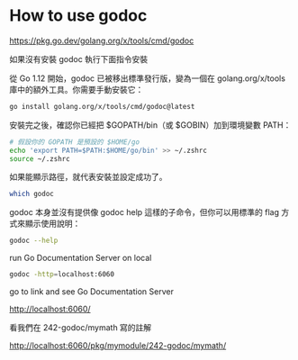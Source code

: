 # How to use godoc

<https://pkg.go.dev/golang.org/x/tools/cmd/godoc>

如果沒有安裝 godoc 執行下面指令安裝

從 Go 1.12 開始，godoc 已被移出標準發行版，變為一個在 golang.org/x/tools 庫中的額外工具。你需要手動安裝它：

```sh
go install golang.org/x/tools/cmd/godoc@latest
```

安裝完之後，確認你已經把 $GOPATH/bin（或 $GOBIN）加到環境變數 PATH：

```sh
# 假設你的 GOPATH 是預設的 $HOME/go
echo 'export PATH=$PATH:$HOME/go/bin' >> ~/.zshrc
source ~/.zshrc
```

如果能顯示路徑，就代表安裝並設定成功了。

```sh
which godoc
```

godoc 本身並沒有提供像 godoc help 這樣的子命令，但你可以用標準的 flag 方式來顯示使用說明：

```sh
godoc --help
```

run Go Documentation Server on local

```sh
godoc -http=localhost:6060
```

go to link and see Go Documentation Server

<http://localhost:6060/>

看我們在 242-godoc/mymath 寫的註解

<http://localhost:6060/pkg/mymodule/242-godoc/mymath/>
